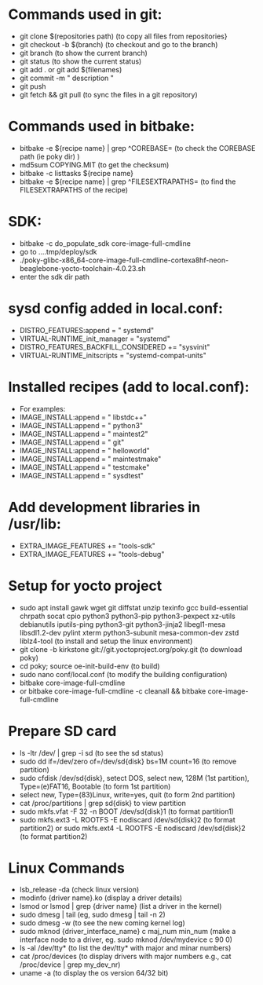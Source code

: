 # Commands used in git:
- git clone $(repositories path) (to copy all files from repositories}
- git checkout -b $(branch) (to checkout and go to the branch)
- git branch (to show the current branch)
- git status (to show the current status)
- git add . or git add $(filenames)
- git commit -m " description "
- git push
- git fetch && git pull (to sync the files in a git repository)

# Commands used in bitbake:
- bitbake -e ${recipe name} | grep ^COREBASE= (to check the COREBASE path (ie poky dir) )
- md5sum COPYING.MIT (to get the checksum)
- bitbake -c listtasks ${recipe name}
- bitbake -e ${recipe name} | grep ^FILESEXTRAPATHS= (to find the FILESEXTRAPATHS of the recipe)


# SDK:
- bitbake -c do_populate_sdk core-image-full-cmdline
- go to ....tmp/deploy/sdk
- ./poky-glibc-x86_64-core-image-full-cmdline-cortexa8hf-neon-beaglebone-yocto-toolchain-4.0.23.sh
- enter the sdk dir path



# sysd config added in local.conf:
- DISTRO_FEATURES:append = " systemd"
- VIRTUAL-RUNTIME_init_manager = "systemd"
- DISTRO_FEATURES_BACKFILL_CONSIDERED += "sysvinit"
- VIRTUAL-RUNTIME_initscripts = "systemd-compat-units"


# Installed recipes (add to local.conf):
- For examples:
- IMAGE_INSTALL:append = " libstdc++"
- IMAGE_INSTALL:append = " python3"
- IMAGE_INSTALL:append = " maintest2"
- IMAGE_INSTALL:append = " git"
- IMAGE_INSTALL:append = " helloworld"
- IMAGE_INSTALL:append = " maintestmake"
- IMAGE_INSTALL:append = " testcmake"
- IMAGE_INSTALL:append = " sysdtest"


# Add development libraries in /usr/lib:
- EXTRA_IMAGE_FEATURES += "tools-sdk"
- EXTRA_IMAGE_FEATURES += "tools-debug"

# Setup for yocto project
- sudo apt install gawk wget git diffstat unzip texinfo gcc build-essential chrpath socat cpio python3 python3-pip python3-pexpect xz-utils debianutils iputils-ping python3-git python3-jinja2 libegl1-mesa libsdl1.2-dev pylint xterm python3-subunit mesa-common-dev zstd liblz4-tool (to install and setup the linux environment)
- git clone -b kirkstone git://git.yoctoproject.org/poky.git (to download poky)
- cd poky; source oe-init-build-env (to build)
- sudo nano conf/local.conf (to modify the building configuration)
- bitbake core-image-full-cmdline
- or bitbake core-image-full-cmdline -c cleanall && bitbake core-image-full-cmdline

# Prepare SD card
- ls -ltr /dev/ | grep -i sd (to see the sd status)
- sudo dd if=/dev/zero of=/dev/sd{disk} bs=1M count=16 (to remove partition)
- sudo cfdisk /dev/sd{disk}, setect DOS, select new, 128M (1st partition), Type=(e)FAT16, Bootable (to form 1st partition)
- select new, Type=(83)Linux, write=yes, quit (to form 2nd partition)
- cat /proc/partitions | grep sd{disk} to view partition
- sudo mkfs.vfat -F 32 -n BOOT /dev/sd{disk}1  (to format partition1)
- sudo mkfs.ext3 -L ROOTFS -E nodiscard /dev/sd{disk}2 (to format partition2) or sudo mkfs.ext4 -L ROOTFS -E nodiscard /dev/sd{disk}2 (to format partition2)

# Linux Commands
- lsb_release -da (check linux version)
- modinfo {driver name}.ko (display a driver details)
- lsmod or lsmod | grep {driver name} (list a driver in the kernel)
- sudo dmesg | tail (eg, sudo dmesg | tail -n 2)
- sudo dmesg -w (to see the new coming kernel log)
- sudo mknod {driver_interface_name} c maj_num min_num (make a interface node to a driver, eg. sudo mknod /dev/mydevice c 90 0)
- ls -al /dev/tty* (to list the dev/tty* with major and minar numbers)
- cat /proc/devices (to display drivers with major numbers e.g., cat /proc/device | grep my_dev_nr)
- uname -a (to display the os version 64/32 bit)





